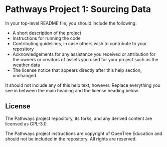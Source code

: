 # Pathways Project 1: Sourcing Data

In your top-level README file, you should include the following:

- A short description of the project
- Instructions for running the code
- Contributing guidelines, in case others wish to contribute to your repository
- Acknowledgements for any assistance you received or attribution for the owners
  or creators of assets you used for your project such as the weather data
- The license notice that appears directly after this help section, unchanged.

It should not include any of this help text, however. Replace everything you see
in between the main heading and the license heading below.

## License

The Pathways project repository, its forks, and any derived content are licensed
as GPL-3.0.

The Pathways project instructions are copyright of OpenTree Education and should
not be included in the repository. All rights are reserved.

